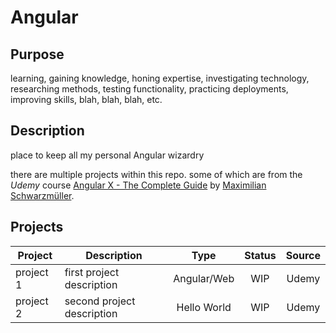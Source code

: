 # Angular

## Purpose

learning, gaining knowledge, honing expertise, investigating technology,
researching methods, testing functionality, practicing deployments,
improving skills, blah, blah, blah, etc.

## Description

place to keep all my personal Angular wizardry

there are multiple projects within this repo.
some of which are from the *Udemy* course [Angular X - The Complete Guide](https://www.udemy.com/course/the-complete-guide-to-angular-2/)
by [Maximilian Schwarzmüller](https://www.udemy.com/user/maximilian-schwarzmuller/).

## Projects

| Project | Description | Type | Status | Source |
|---------|-------------|:----:|:------:|:------:|
| project 1 | first project description | Angular/Web | WIP | Udemy |
| project 2 | second project description | Hello World | WIP | Udemy |
